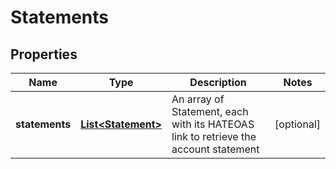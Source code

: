 # Statements

## Properties
Name | Type | Description | Notes
------------ | ------------- | ------------- | -------------
**statements** | [**List&lt;Statement&gt;**](Statement.md) | An array of Statement, each with its HATEOAS link to retrieve the account statement |  [optional]
